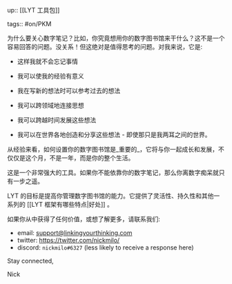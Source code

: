 up:: [[LYT 工具包]]

tags:: #on/PKM 

为什么要关心数字笔记？比如，你究竟想用你的数字图书馆来干什么？这不是一个容易回答的问题。没关系！但这绝对是值得思考的问题。对我来说，它是:

-   这样我就不会忘记事情
    
-   我可以使我的经验有意义
    
-   我在写新的想法时可以参考过去的想法
    
-   我可以跨领域地连接思想
    
-   我可以跨越时间发展这些想法
    
-   我可以在世界各地创造和分享这些想法 - 即使那只是我两耳之间的世界。  
      
从经验来看，如何设置你的数字图书馆是_重要的_，它将与你一起成长和发展，不仅仅是这个月，不是一年，而是你的整个生活。  

这是一个非常强大的工具。如果你不能依靠你的数字笔记，那么你离数字痴呆就只有一步之遥。  

LYT 的目标是提高你管理数字图书馆的能力。它提供了灵活性、持久性和其他一系列的 [[LYT 框架有哪些特点|好处]] 。  

如果你从中获得了任何价值，或想了解更多，请联系我们:

- email: support@linkingyourthinking.com
- twitter: https://twitter.com/nickmilo/
- discord: `nickmilo#6327` (less likely to receive a response here)

Stay connected,

Nick
